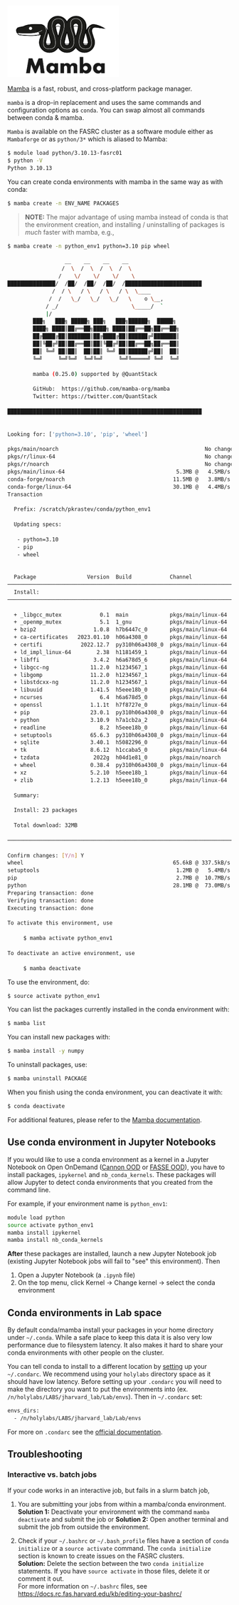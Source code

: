 <img src="Images/mamba-logo.png" alt="mamba-logo" width="250"/>

[Mamba](https://mamba.readthedocs.io/en/latest/index.html#) is a fast, robust, and cross-platform package manager.

<code>mamba</code> is a drop-in replacement and uses the same commands and configuration options as <code>conda</code>. You can swap almost all commands between conda & mamba.

<code>Mamba</code> is available on the FASRC cluster as a software module either as <code>Mambaforge</code> or as <code>python/3*</code> which is aliased to Mamba:

```bash
$ module load python/3.10.13-fasrc01
$ python -V
Python 3.10.13
```

You can create conda environments with mamba in the same way as with conda:

```bash
$ mamba create -n ENV_NAME PACKAGES
```

> **NOTE:** The major advantage of using mamba instead of conda is that the environment creation, and installing / uninstalling of packages is *much* faster with mamba, e.g.,

```bash
$ mamba create -n python_env1 python=3.10 pip wheel

                  __    __    __    __
                 /  \  /  \  /  \  /  \
                /    \/    \/    \/    \
███████████████/  /██/  /██/  /██/  /████████████████████████
              /  / \   / \   / \   / \  \____
             /  /   \_/   \_/   \_/   \    o \__,
            / _/                       \_____/  `
            |/
        ███╗   ███╗ █████╗ ███╗   ███╗██████╗  █████╗
        ████╗ ████║██╔══██╗████╗ ████║██╔══██╗██╔══██╗
        ██╔████╔██║███████║██╔████╔██║██████╔╝███████║
        ██║╚██╔╝██║██╔══██║██║╚██╔╝██║██╔══██╗██╔══██║
        ██║ ╚═╝ ██║██║  ██║██║ ╚═╝ ██║██████╔╝██║  ██║
        ╚═╝     ╚═╝╚═╝  ╚═╝╚═╝     ╚═╝╚═════╝ ╚═╝  ╚═╝

        mamba (0.25.0) supported by @QuantStack

        GitHub:  https://github.com/mamba-org/mamba
        Twitter: https://twitter.com/QuantStack

█████████████████████████████████████████████████████████████


Looking for: ['python=3.10', 'pip', 'wheel']

pkgs/main/noarch                                              No change
pkgs/r/linux-64                                               No change
pkgs/r/noarch                                                 No change
pkgs/main/linux-64                                   5.3MB @   4.5MB/s  1.2s
conda-forge/noarch                                  11.5MB @   3.8MB/s  3.1s
conda-forge/linux-64                                30.1MB @   4.4MB/s  7.1s
Transaction

  Prefix: /scratch/pkrastev/conda/python_env1

  Updating specs:

   - python=3.10
   - pip
   - wheel


  Package                Version  Build            Channel                  Size
──────────────────────────────────────────────────────────────────────────────────
  Install:
──────────────────────────────────────────────────────────────────────────────────

  + _libgcc_mutex            0.1  main             pkgs/main/linux-64     Cached
  + _openmp_mutex            5.1  1_gnu            pkgs/main/linux-64     Cached
  + bzip2                  1.0.8  h7b6447c_0       pkgs/main/linux-64     Cached
  + ca-certificates   2023.01.10  h06a4308_0       pkgs/main/linux-64     Cached
  + certifi            2022.12.7  py310h06a4308_0  pkgs/main/linux-64     Cached
  + ld_impl_linux-64        2.38  h1181459_1       pkgs/main/linux-64     Cached
  + libffi                 3.4.2  h6a678d5_6       pkgs/main/linux-64     Cached
  + libgcc-ng             11.2.0  h1234567_1       pkgs/main/linux-64     Cached
  + libgomp               11.2.0  h1234567_1       pkgs/main/linux-64     Cached
  + libstdcxx-ng          11.2.0  h1234567_1       pkgs/main/linux-64     Cached
  + libuuid               1.41.5  h5eee18b_0       pkgs/main/linux-64     Cached
  + ncurses                  6.4  h6a678d5_0       pkgs/main/linux-64     Cached
  + openssl               1.1.1t  h7f8727e_0       pkgs/main/linux-64     Cached
  + pip                   23.0.1  py310h06a4308_0  pkgs/main/linux-64        3MB
  + python                3.10.9  h7a1cb2a_2       pkgs/main/linux-64       28MB
  + readline                 8.2  h5eee18b_0       pkgs/main/linux-64     Cached
  + setuptools            65.6.3  py310h06a4308_0  pkgs/main/linux-64        1MB
  + sqlite                3.40.1  h5082296_0       pkgs/main/linux-64     Cached
  + tk                    8.6.12  h1ccaba5_0       pkgs/main/linux-64     Cached
  + tzdata                 2022g  h04d1e81_0       pkgs/main/noarch       Cached
  + wheel                 0.38.4  py310h06a4308_0  pkgs/main/linux-64       66kB
  + xz                    5.2.10  h5eee18b_1       pkgs/main/linux-64     Cached
  + zlib                  1.2.13  h5eee18b_0       pkgs/main/linux-64     Cached

  Summary:

  Install: 23 packages

  Total download: 32MB

──────────────────────────────────────────────────────────────────────────────────

Confirm changes: [Y/n] Y
wheel                                               65.6kB @ 337.5kB/s  0.2s
setuptools                                           1.2MB @   5.4MB/s  0.2s
pip                                                  2.7MB @  10.7MB/s  0.3s
python                                              28.1MB @  73.0MB/s  0.4s
Preparing transaction: done
Verifying transaction: done
Executing transaction: done

To activate this environment, use

     $ mamba activate python_env1

To deactivate an active environment, use

     $ mamba deactivate
```

To use the environment, do:

```bash
$ source activate python_env1
```

You can list the packages currently installed in the conda environment with:

```bash
$ mamba list
```

You can install new packages with:

```bash
$ mamba install -y numpy
```

To uninstall packages, use:

```bash
$ mamba uninstall PACKAGE
```

When you finish using the conda environment, you can deactivate it with:

```bash
$ conda deactivate
```

For additional features, please refer to the [Mamba documentation](https://mamba.readthedocs.io/en/latest/index.html).

## Use conda environment in Jupyter Notebooks

If you would like to use a conda environment as a kernel in a Jupyter Notebook on Open OnDemand ([Cannon OOD](https://rcood.rc.fas.harvard.edu) or [FASSE OOD](fasseood.rc.fas.harvard.edu)), you have to install packages, `ipykernel` and `nb_conda_kernels`. These packages will allow Jupyter to detect conda environments that you created from the command line.

For example, if your environment name is `python_env1`:

```bash
module load python
source activate python_env1
mamba install ipykernel
mamba install nb_conda_kernels
```

**After** these packages are installed, launch a new Jupyter Notebook job (existing Jupyter Notebook jobs will fail to "see" this environment). Then

1. Open a Jupyter Notebook (a `.ipynb` file)
2. On the top menu, click Kernel -> Change kernel -> select the conda environment

## Conda environments in Lab space
By default conda/mamba install your packages in your home directory under <code>~/.conda</code>. While a safe place to keep this data it is also very low performance due to filesystem latency. It also makes it hard to share your conda environments with other people on the cluster.

You can tell conda to install to a different location by [setting](https://conda.io/projects/conda/en/latest/user-guide/configuration/use-condarc.html#specify-env-directories) up your <code>~/.condarc</code>.  We recommend using your <code>holylabs</code> directory space as it should have low latency.  Before setting up your <code>.condarc</code> you will need to make the directory you want to put the environments into (ex. <code>/n/holylabs/LABS/jharvard_lab/Lab/envs</code>). Then in <code>~/.condarc</code> set:

```bash
envs_dirs:
  - /n/holylabs/LABS/jharvard_lab/Lab/envs
```

For more on <code>.condarc</code> see the [official documentation](https://conda.io/projects/conda/en/latest/user-guide/configuration/use-condarc.html#).

## Troubleshooting

### Interactive vs. batch jobs

If your code works in an interactive job, but fails in a slurm batch job,

1. You are submitting your jobs from within a mamba/conda environment.  
 **Solution 1:** Deactivate your environment with the command `mamba deactivate` and submit the job or 
 **Solution 2:** Open another terminal and submit the job from outside the environment.

2. Check if your `~/.bashrc` or `~/.bash_profile` files have a section of `conda initialize` or a `source activate` command. The `conda initialize` section is known to create issues on the FASRC clusters.  
  **Solution:** Delete the section between the two `conda initialize` statements. If you have `source activate` in those files, delete it or comment it out.  
 For more information on `~/.bashrc` files, see https://docs.rc.fas.harvard.edu/kb/editing-your-bashrc/
